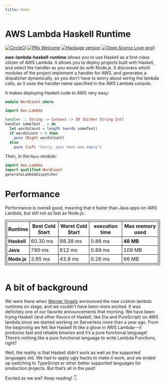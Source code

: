 ```yaml
---
title: Home
---
```


# AWS Lambda Haskell Runtime

[![CircleCI](https://circleci.com/gh/theam/aws-lambda-haskell-runtime.svg?style=shield)](https://circleci.com/gh/theam/aws-lambda-haskell-runtime)
[![PRs Welcome](https://img.shields.io/badge/PRs-welcome-brightgreen.svg?style=shield)](http://makeapullrequest.com)
[![Hackage version](https://img.shields.io/hackage/v/aws-lambda-haskell-runtime.svg)](https://hackage.haskell.org/package/aws-lambda-haskell-runtime)
[![Open Source Love png1](https://badges.frapsoft.com/os/v1/open-source.png?v=103)](https://github.com/ellerbrock/open-source-badges/)

**aws-lambda-haskell-runtime** allows you to use Haskell as a first-class citizen of AWS Lambda. It allows you to deploy projects built with Haskell, and select the handler as you would do with Node.js. It discovers which modules of the project implement a handler for AWS, and generates a dispatcher dynamically, so you don't have to worry about wiring the lambda calls, as it uses the
handler name specified in the AWS Lambda console.

It makes deploying Haskell code to AWS very easy:

```haskell
module WordCount where

import Aws.Lambda

handler :: String -> Context -> IO (Either String Int)
handler someText _ = do
  let wordsCount = length (words someText)
  if wordsCount > 0 then
    pure (Right wordsCount)
  else
    pure (Left "Sorry, your text was empty")
```

Then, in the `Main` module:

```haskell
import Aws.Lambda
import qualified WordCount
generateLambdaDispatcher
```

# Performance

Performance is overall good, meaning that it faster than Java apps on AWS Lambda, but still not as fast as Node.js:

<style>
table, th, td {
  margin: 0 auto;
  border: 1px solid black;
  padding: 4px;
}
</style>
<table>
<thead>
<tr>
<th><strong>Runtime</strong></th>
<th><strong>Best Cold Start</strong></th>
<th><strong>Worst Cold Start</strong></th>
<th><strong>execution time</strong></th>
<th><strong>Max memory used</strong></th>
</tr>
</thead>
<tbody>
<tr>
<td><strong>Haskell</strong></td>
<td>60.30 ms</td>
<td>98.38 ms</td>
<td>0.86 ms</td>
<td><strong>48 MB</strong></td>
</tr>
<tr>
<td><strong>Java</strong></td>
<td>790 ms</td>
<td>812 ms</td>
<td>0.89 ms</td>
<td>109 MB</td>
</tr>
<tr>
<td><strong>Node.js</strong></td>
<td>3.85 ms</td>
<td>43.8 ms</td>
<td>0.26 ms</td>
<td>66 MB</td>
</tr>
</tbody>
</table>
<br/>

# A bit of background

We were there when [Werner Vogels](https://twitter.com/Werner) announced the new custom lambda runtimes on stage, and we couldn’t have been more excited. It was definitely one of our favorite announcements that morning. We have been trying Haskell (and other flavors of Haskell, like Eta and PureScript) on AWS lambda since we started working on Serverless more than a year ago. From the beginning we felt like Haskell fit like a glove in AWS Lambda — it produces fast and reliable binaries and it’s a pure functional language! There’s nothing like a pure functional language to write Lambda Functions, right?

Well, the reality is that Haskell didn’t work as well as the supported languages did. We had to apply ugly hacks to make it work, and we ended up switching to TypeScript or other better supported languages for production projects. But that’s all in the past!

Excited as we are? Keep reading! 👇
